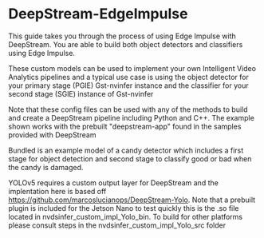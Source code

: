 # DeepStream-EdgeImpulse

This guide takes you through the process of using Edge Impulse with DeepStream. You are able to build both object detectors and classifiers using Edge Impulse.

These custom models can be used to implement your own Intelligent Video Analytics pipelines and a typical use case is using the object detector for your primary stage (PGIE) Gst-nvinfer instance 
and the classifier for your second stage (SGIE) instance of Gst-nvinfer

Note that these config files can be used with any of the methods to build and create a DeepStream pipeline including Python and C++. The example shown works with
the prebuilt "deepstream-app" found in the samples provided with DeepStream

Bundled is an example model of a candy detector which includes a first stage for object detection and second stage to classify good or bad when the candy is damaged. 

YOLOv5 requires a custom output layer for DeepStream and the implentation here is based off https://github.com/marcoslucianops/DeepStream-Yolo. Note that a prebuilt plugin is included for the Jetson Nano to test quickly this is the .so file located in nvdsinfer_custom_impl_Yolo_bin. To build for other platforms please consult steps in the nvdsinfer_custom_impl_Yolo_src folder
